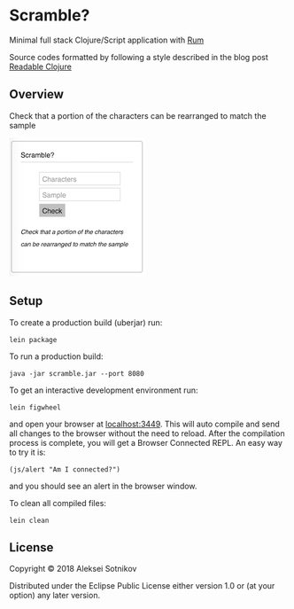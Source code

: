# Scramble?

Minimal full stack Clojure/Script application with [Rum](https://github.com/tonsky/rum)

Source codes formatted by following a style described in the blog post [Readable Clojure](http://tonsky.me/blog/readable-clojure)

## Overview

Check that a portion of the characters can be rearranged to match the sample

![](pic/scramble.png)

## Setup

To create a production build (uberjar) run:

    lein package

To run a production build:

    java -jar scramble.jar --port 8080

To get an interactive development environment run:

    lein figwheel

and open your browser at [localhost:3449](http://localhost:3449/).
This will auto compile and send all changes to the browser without the
need to reload. After the compilation process is complete, you will
get a Browser Connected REPL. An easy way to try it is:

    (js/alert "Am I connected?")

and you should see an alert in the browser window.

To clean all compiled files:

    lein clean

## License

Copyright © 2018 Aleksei Sotnikov

Distributed under the Eclipse Public License either version 1.0 or (at your option) any later version.
